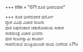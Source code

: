 +++
title = "071 ಶೂರ ಧೀರನುದಾರ"

+++
ಶೂರ ಧೀರನುದಾರ ಧರ್ಮೋ  
ದ್ಧಾರ ವಿವಿಧ ವಿಚಾರ ಸುಜನಾ  
ಧಾರ ರಿಪುಸಂಹಾರ ಚತುರೋಪಾಯ ಸಾಕಾರ  
ಸಾರಮಂತ್ರ ವಿಚಾರ ಭುವನಾ  
ಧಾರ ಸುಜನಸ್ವಾಮಿ ಕಾರ್ಯಾ  
ಗಾರನೆನಿಸುವ ಮಂತ್ರಿಯುಂಟೇ ರಾಯ ನಿನಗೆಂದ     ॥71॥